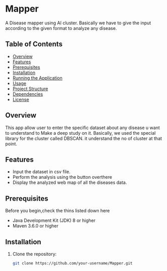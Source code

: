 # Mapper
A Disease mapper using AI cluster. Basically we have to give the input according to the given format to analyze any disease.

## Table of Contents
- [Overview](#features)
- [Features](#features)
- [Prerequisites](#prerequisites)
- [Installation](#installation)
- [Running the Application](#running-the-application)
- [Usage](#usage)
- [Project Structure](#project-structure)
- [Dependencies](#dependencies)
- [License](#license)

## Overview

This app allow user to enter the specific dataset about any disease u want to understand to Make a deep study on it. Basically, we used the special library for the cluster called DBSCAN. it understand the no of cluster at that point.


## Features

- Input the dataset in csv file.
- Perform the analysis using the button overthere
- Display the analyzed web map of all the diseases data.

## Prerequisites

Before you begin,check the thins listed down here 

- Java Development Kit (JDK) 8 or higher
- Maven 3.6.0 or higher

## Installation

1. Clone the repository:

   ```bash
   git clone https://github.com/your-username/Mapper.git
